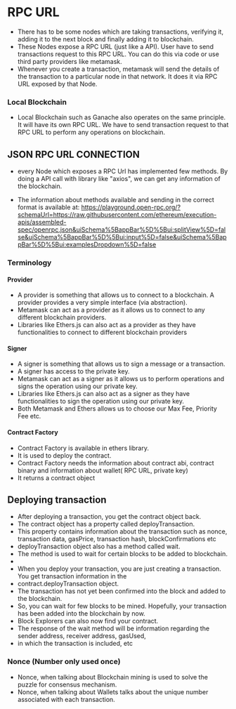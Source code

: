 # RPC URL

- There has to be some nodes which are taking transactions, verifying it, adding it to the next block and finally
  adding it to blockchain.
- These Nodes expose a RPC URL (just like a API). User have to send transactions request to this RPC URL.
  You can do this via code or use third party providers like metamask.
- Whenever you create a transaction, metamask will send the details of the transaction to a particular node in
  that network. It does it via RPC URL exposed by that Node.

### Local Blockchain

- Local Blockchain such as Ganache also operates on the same principle. It will have its own RPC URL. We have to send
  transaction request to that RPC URL to perform any operations on blockchain.

## JSON RPC URL CONNECTION

- every Node which exposes a RPC Url has implemented few methods. By doing a API call with library like "axios",
  we can get any information of the blockchain.

- The information about methods available and sending in the correct format is available at:
  https://playground.open-rpc.org/?schemaUrl=https://raw.githubusercontent.com/ethereum/execution-apis/assembled-spec/openrpc.json&uiSchema%5BappBar%5D%5Bui:splitView%5D=false&uiSchema%5BappBar%5D%5Bui:input%5D=false&uiSchema%5BappBar%5D%5Bui:examplesDropdown%5D=false

### Terminology

#### Provider

- A provider is something that allows us to connect to a blockchain.
  A provider provides a very simple interface (via abstraction).
- Metamask can act as a provider as it allows us to connect to any different blockchain providers.
- Libraries like Ethers.js can also act as a provider as they have functionalities to connect to different blockchain
  providers

#### Signer

- A signer is something that allows us to sign a message or a transaction.
- A signer has access to the private key.
- Metamask can act as a signer as it allows us to perform operations and signs the operation using our private key.
- Libraries like Ethers.js can also act as a signer as they have functionalities to sign the operation using our private
  key.
- Both Metamask and Ethers allows us to choose our Max Fee, Priority Fee etc.

#### Contract Factory

- Contract Factory is available in ethers library.
- It is used to deploy the contract.
- Contract Factory needs the information about contract abi, contract binary
  and information about wallet( RPC URL, private key)
- It returns a contract object

## Deploying transaction

- After deploying a transaction, you get the contract object back.
- The contract object has a property called deployTransaction.
- This property contains information about the transaction such as nonce, transaction data, gasPrice,
  transaction hash, blockConfirmations etc
- deployTransaction object also has a method called wait.
- The method is used to wait for certain blocks to be added to blockchain.
-
- When you deploy your transaction, you are just creating a transaction. You get transaction information in the
- contract.deployTransaction object.
- The transaction has not yet been confirmed into the block and added to the blockchain.
- So, you can wait for few blocks to be mined. Hopefully, your transaction has been added into the blockchain by now.
- Block Explorers can also now find your contract.
- The response of the wait method will be information regarding the sender address, receiver address, gasUsed,
- in which the transaction is included, etc

### Nonce (Number only used once)

- Nonce, when talking about Blockchain mining is used to solve the puzzle for consensus mechanism.
- Nonce, when talking about Wallets talks about the unique number associated with each transaction.